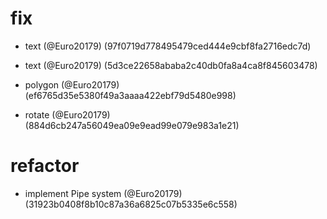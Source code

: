 # fix

* text (@Euro20179) (97f0719d778495479ced444e9cbf8fa2716edc7d)

* text (@Euro20179) (5d3ce22658ababa2c40db0fa8a4ca8f845603478)

* polygon (@Euro20179) (ef6765d35e5380f49a3aaaa422ebf79d5480e998)

* rotate (@Euro20179) (884d6cb247a56049ea09e9ead99e079e983a1e21)


# refactor

* implement Pipe system (@Euro20179) (31923b0408f8b10c87a36a6825c07b5335e6c558)


